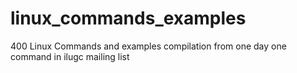 # linux_commands_examples
400 Linux Commands and examples 
compilation from one day one command
in ilugc mailing list
